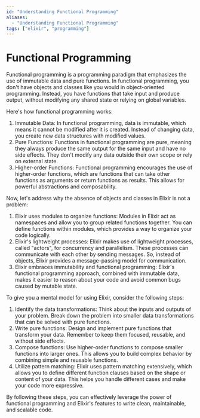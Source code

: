 ```yaml
---
id: "Understanding Functional Programming"
aliases:
  - "Understanding Functional Programming"
tags: ["elixir", "programming"]
---
```

# Functional Programming
Functional programming is a programming paradigm that emphasizes the use of immutable data and pure functions. In functional programming, you don't have objects and classes like you would in object-oriented programming. Instead, you have functions that take input and produce output, without modifying any shared state or relying on global variables.

Here's how functional programming works:

1. Immutable Data: In functional programming, data is immutable, which means it cannot be modified after it is created. Instead of changing data, you create new data structures with modified values.
2. Pure Functions: Functions in functional programming are pure, meaning they always produce the same output for the same input and have no side effects. They don't modify any data outside their own scope or rely on external state.
3. Higher-order Functions: Functional programming encourages the use of higher-order functions, which are functions that can take other functions as arguments or return functions as results. This allows for powerful abstractions and composability.

Now, let's address why the absence of objects and classes in Elixir is not a problem:

1. Elixir uses modules to organize functions: Modules in Elixir act as namespaces and allow you to group related functions together. You can define functions within modules, which provides a way to organize your code logically.
2. Elixir's lightweight processes: Elixir makes use of lightweight processes, called "actors", for concurrency and parallelism. These processes can communicate with each other by sending messages. So, instead of objects, Elixir provides a message-passing model for communication.
3. Elixir embraces immutability and functional programming: Elixir's functional programming approach, combined with immutable data, makes it easier to reason about your code and avoid common bugs caused by mutable state.

To give you a mental model for using Elixir, consider the following steps:

1. Identify the data transformations: Think about the inputs and outputs of your problem. Break down the problem into smaller data transformations that can be solved with pure functions.
2. Write pure functions: Design and implement pure functions that transform your data. Remember to keep them focused, reusable, and without side effects.
3. Compose functions: Use higher-order functions to compose smaller functions into larger ones. This allows you to build complex behavior by combining simple and reusable functions.
4. Utilize pattern matching: Elixir uses pattern matching extensively, which allows you to define different function clauses based on the shape or content of your data. This helps you handle different cases and make your code more expressive.

By following these steps, you can effectively leverage the power of functional programming and Elixir's features to write clean, maintainable, and scalable code.